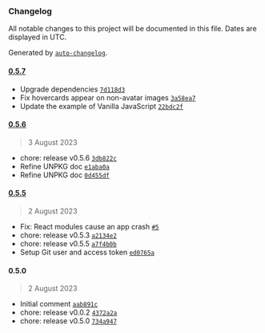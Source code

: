 ### Changelog

All notable changes to this project will be documented in this file. Dates are displayed in UTC.

Generated by [`auto-changelog`](https://github.com/CookPete/auto-changelog).

#### [0.5.7](https://github.com/gravatar/hovercards/compare/0.5.6...0.5.7)

- Upgrade dependencies [`7d118d3`](https://github.com/gravatar/hovercards/commit/7d118d329b6539c253c69d5cfa45d221430a4bd4)
- Fix hovercards appear on non-avatar images [`3a58ea7`](https://github.com/gravatar/hovercards/commit/3a58ea79c6eed574138e19e330db96b4d3a8f49f)
- Update the example of Vanilla JavaScript [`22bdc2f`](https://github.com/gravatar/hovercards/commit/22bdc2fed3c945dd62184bd3155d05305f43107d)

#### [0.5.6](https://github.com/gravatar/hovercards/compare/0.5.5...0.5.6)

> 3 August 2023

- chore: release v0.5.6 [`3db822c`](https://github.com/gravatar/hovercards/commit/3db822cb37ccd9c7a4f750ea3b1d692f8efc0298)
- Refine UNPKG doc [`e1aba0a`](https://github.com/gravatar/hovercards/commit/e1aba0affa406ea7f7978eac9ec4aacbcc55746c)
- Refine UNPKG doc [`0d455df`](https://github.com/gravatar/hovercards/commit/0d455df4243c3d702777bd727e4d50401d75ce37)

#### [0.5.5](https://github.com/gravatar/hovercards/compare/0.5.0...0.5.5)

> 2 August 2023

- Fix: React modules cause an app crash [`#5`](https://github.com/gravatar/hovercards/pull/5)
- chore: release v0.5.3 [`a2134e2`](https://github.com/gravatar/hovercards/commit/a2134e29bbfe582acaf6771eb99995b6d2070c7f)
- chore: release v0.5.5 [`a7f4b0b`](https://github.com/gravatar/hovercards/commit/a7f4b0b2d60b8016e2e4a1db3d4e5a9e9a6a8391)
- Setup Git user and access token [`ed0765a`](https://github.com/gravatar/hovercards/commit/ed0765acd2647b775c3948a703b57e277d613995)

#### 0.5.0

> 2 August 2023

- Initial comment [`aab891c`](https://github.com/gravatar/hovercards/commit/aab891cedaed60439200bb776a8158d38a8ca045)
- chore: release v0.0.2 [`4372a2a`](https://github.com/gravatar/hovercards/commit/4372a2ac6240448c530c8c61b288e369e6e9facd)
- chore: release v0.5.0 [`734a947`](https://github.com/gravatar/hovercards/commit/734a9478994a3e52d3b14793c8c41272cc26e7b6)
